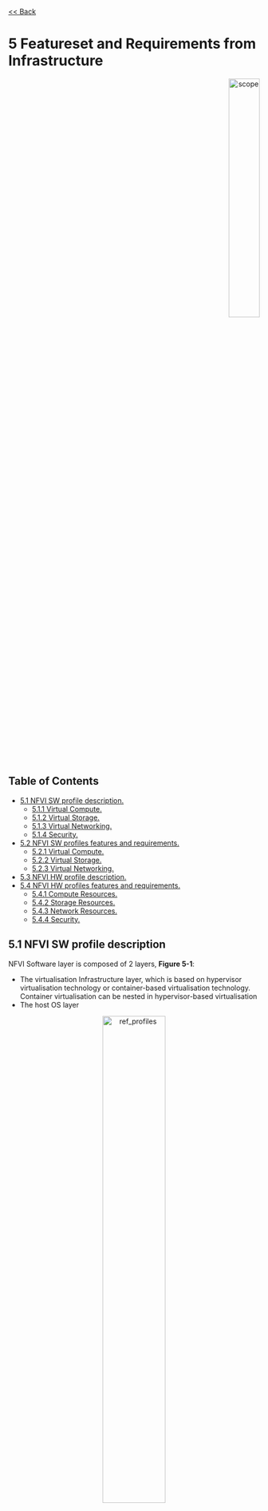 [<< Back](../../ref_model)
# 5	Featureset and Requirements from Infrastructure
<p align="right"><img src="../figures/bogo_lsf.png" alt="scope" title="Scope" width="35%"/></p>

## Table of Contents
* [5.1 NFVI SW profile description.](#5.1)
  * [5.1.1 Virtual Compute.](#5.1.1)
  * [5.1.2 Virtual Storage.](#5.1.2)
  * [5.1.3 Virtual Networking.](#5.1.3) 
  * [5.1.4 Security.](#5.1.4)
* [5.2 NFVI SW profiles features and requirements.](#5.2)
  * [5.2.1 Virtual Compute.](#5.2.1)
  * [5.2.2 Virtual Storage.](#5.2.2)
  * [5.2.3 Virtual Networking.](#5.2.3)
* [5.3 NFVI HW profile description.](#5.3)
* [5.4 NFVI HW profiles features and requirements.](#5.4)
  * [5.4.1 Compute Resources.](#5.4.1)
  * [5.4.2 Storage Resources.](#5.4.2)
  * [5.4.3 Network Resources.](#5.4.3)
  * [5.4.4 Security.](#5.4.4)

<a name="5.1"></a>
## 5.1 NFVI SW profile description

NFVI Software layer is composed of 2 layers, **Figure 5-1**:
- The virtualisation Infrastructure layer, which is based on hypervisor virtualisation technology or container-based virtualisation technology. Container virtualisation can be nested in hypervisor-based virtualisation
- The host OS layer

<p align="center"><img src="../figures/ch05_nfvi_layers_sw_profile.PNG" alt="ref_profiles" title="Layers of Software Profile" width="50%"/></p>
<p align="center"><b>Figure 5-1:</b> NFVI software layers.</p>

For a host (compute node or physical server), the virtualization layer is an abstraction layer between hardware components (compute, storage and network resources) and virtual resources allocated to VNF-C, each VNF-C generally maps 1:1 against a single VM or a single container/pod. **Figure 5-2** represents the virtual resources (virtual compute, virtual network and virtual storage) allocated to VNF-C and managed by the VIM.

<p align="center"><img src="../figures/ch05_b_ref_profile.PNG" alt="b_ref_profile" title="Reference Profile" width="70%"/></p>
<p align="center"><b>Figure 5-2:</b> NFVI- Virtual resources.</p>

Depending on the requirements of VNFs, a VNFC will be deployed with a NFVI instance type and an appropriate compute flavour. A NFVI instance type is defined by a NFVI SW profile and a NFVI HW profile. A NFVI SW profile is a set of features, capabilities and metrics offered by an NFVI SW layer. **Figure 5-3** depicts a high level view of software profiles for Basic, Network Intensive and Compute intensive instances types.

<p align="center"><img src="../figures/ch05_ref_nfvi_sw_profiles_v2.png" alt="ref_profiles" title="Reference Profiles" width="80%"/></p>
<p align="center"><b>Figure 5-3:</b> NFVI software profiles.</p>

The following sections detail the NFVI SW profile features per type of virtual resource. The list of these features will evolve over time.

### 5.1.1	Virtual Compute

**Table 5-1** and **Table 5-2**	depict the features related to virtual compute.

| .conf | Feature | Type  | Description |
|------------------|----------------|----------------|------------------------------------------------------------------------------------------------|
| nfvi.com.cfg.001 | CPU partionning  | Value | CPU dedicated to the host and CPU dedicated to VNFs  |
| nfvi.com.cfg.002 | CPU allocation ratio  | Value | Number of virtual cores per physical core  |
| nfvi.com.cfg.003 | NUMA awareness | Yes/No  | Support of NUMA at the virtualization layer  |
| nfvi.com.cfg.004 | CPU pinning capability  | Yes/No | Binding of a process to a dedicated CPU |
| nfvi.com.cfg.005 | Huge Pages  | Yes/No | Ability to manage huge pages of memory |

<p align="center"><b>Table 5-1:</b> Virtual Compute features.</p>


| .conf | Feature | Type  | Description |
|------------------|----------------|----------------|------------------------------------------------------------------------------------------------|
| nfvi.com.acc.cfg.001 | _**Editor Note:** To be worked on_ |  | |

<p align="center"><b>Table 5-2:</b> Virtual Compute Acceleration features.</p>

<a name="5.2"></a>
### 5.1.2	Virtual Storage

**Table 5-3** and **Table 5-4** depict the features related to virtual storage.

| .conf | Feature | Type  | Description |
|------------------|----------------|----------------|------------------------------------------------------------------------------------------------|
| nfvi.stg.cfg.001 | Storage Types |   | Supported Storage types. |
| nfvi.stg.cfg.002 | Storage Block | Yes/No  |  |  
| nfvi.stg.cfg.003 | Storage Object | Yes/No |  |  
| nfvi.stg.cfg.004 | Storage with replication |  Yes/No |  |  
| nfvi.stg.cfg.005 | Storage with encryption | Yes/No |  |  

<p align="center"><b>Table 5-3:</b> Virtual Storage features.</p>

| .conf | Feature | Type  | Description |
|------------------|----------------|----------------|------------------------------------------------------------------------------------------------|
| nfvi.stg.acc.cfg.001 | Storage IOPS oriented | Yes/No   |   |
| nfvi.stg.acc.cfg.002 | Storage capacity oriented | Yes/No   |   |

<p align="center"><b>Table 5-4:</b> Virtual Storage Acceleration features.</p>

### 5.1.3 Virtual Networking

**Table 5-5** and **Table 5-6** depict the features related to virtual networking.

| .conf | Feature | Type  | Description |
|------------------|----------------|----------------|------------------------------------------------------------------------------------------------|
| nfvi.net.cfg.001 | vNIC interface | IO virtualisation | e.g. virtio1.1, i40evf (Intel driver for VF SR-IOV). |
| nfvi.net.cfg.002 | Overlay protocol | Protocols | The overlay network encapsulation protocol needs to enable ECMP in the underlay to take advantage of the scale-out features of the network fabric. |
| nfvi.net.cfg.003 | NAT |  Yes/No |  Support of Network Address Translation |
| nfvi.net.cfg.004 | Security Groups | Yes/No  | Set of rules managing incoming and outgoing network traffic |
| nfvi.net.cfg.005 | SFC  |Yes/No   |  Support of Service Function Chaining |  
| nfvi.net.cfg.006 | Traffic patterns symmetry | Yes/No  | Traffic patterns should be optimal, in terms of packet flow. North-south traffic shall not be concentrated in specific elements in the architecture, making those critical choke-points, unless strictly necessary (i.e. when NAT 1:many is required). |
| nfvi.net.cfg.007 | NFVI scaling | Yes/No  |  |

<p align="center"><b>Table 5-5:</b> Virtual Networking features.</p>

| .conf | Feature | Type  | Description |
|------------------|----------------|----------------|------------------------------------------------------------------------------------------------|
| nfvi.net.acc.cfg.001 | vSwitch optimization | Yes/No and SW Optimization | e.g. DPDK. |
| nfvi.net.acc.cfg.002 | Support of HW offload | Yes/No | e.g. support of SR-IOV, SmartNic. |
| nfvi.net.acc.cfg.003 | Crypto acceleration | Yes/No |  |
| nfvi.net.acc.cfg.004 | Crypto Acceleration Interface |Yes/No | |

<p align="center"><b>Table 5-6:</b> Virtual Networking Acceleration features.</p>

<a name="5.1.4"></a>
### 5.1.4	Security
_**Comment:** To be worked on._

<a name="5.2"></a>
## 5.2 NFVI SW profiles features and requirements

This section will detail NFVI SW profiles and associated configurations for the 3 types of NFVI instances: Basic, Network intensive and Compute intensive.

<a name="5.2.1"></a>
### 5.2.1 Virtual Compute

**Table 5-7** depicts the features and configurations related to virtual compute for the 3 types of reference NFVI instances.

| .conf | Feature | Type  | Basic | Network Intensive | Compute Intensive |
|------------------|----------------|----------------|----------------|----------------|----------------|
| nfvi.com.cfg.001 | CPU partionning  | value |  |  |  |
| nfvi.com.cfg.002 | CPU allocation ratio  | value | 4:1 | 1:1  | 1:1 |
| nfvi.com.cfg.003 | NUMA awareness | Yes/No  | N | Y | Y |
| nfvi.com.cfg.004 | CPU pinning capability | Yes/No  | N | Y | Y |
| nfvi.com.cfg.005 | Huge Pages  | Yes/No  | N | Y | Y |

<p align="center"><b>Table 5-7:</b> Virtual Compute features and configuration for the 3 types of SW profiles.</p>

**Table 5-8** will gather virtual compute acceleration features. It will be filled over time.

| .conf | Feature | Type  | Basic | Network Intensive | Compute Intensive |
|------------------|----------------|----------------|----------------|----------------|----------------|
| nfvi.com.acc.cfg.001 | _**Editor Note:** To be worked on_ |  | | |

<p align="center"><b>Table 5-8:</b> Virtual Compute Acceleration features.</p>

<a name="5.2.2"></a>
### 5.2.2 Virtual Storage

**Table 5-9** and **Table 5-10** depict the features and configurations related to virtual storage for the 3 types of reference NFVI instances.

| .conf | Feature | Type  | Basic | Network Intensive | Compute Intensive |
|------------------|----------------|----------------|----------------|----------------|----------------|
| nfvi.stg.cfg.001 | Catalogue storage Types | Yes/No | Y  | Y  | Y |  
| nfvi.stg.cfg.002 | Storage Block | Yes/No | Y | Y |Y  | 
| nfvi.stg.cfg.003 | Storage Object |Yes/No  | Y | Y | Y | 
| nfvi.stg.cfg.004 | Storage with replication | Yes/No | N | Y | Y | 
| nfvi.stg.cfg.005 | Storage with encryption |Yes/No | N | N | Y | 

<p align="center"><b>Table 5-9:</b> Virtual Storage features and configuration for the 3 types of SW profiles.</p>

**Table 5-10** depicts the features related to Virtual storage Acceleration

| .conf | Feature | Type  | Basic | Network Intensive | Compute Intensive |
|------------------|----------------|----------------|----------------|----------------|----------------|
| nfvi.stg.acc.cfg.001 | Storage IOPS oriented | Yes/No | N | Y | Y |  
| nfvi.stg.acc.cfg.002 | Storage capacity oriented |  Yes/No| N | N | Y |  

<p align="center"><b>Table 5-10:</b> Virtual Storage Acceleration features.</p>

<a name="5.2.3"></a>
### 5.2.3 Virtual Networking

**Table 5-11** and **Table 5-12** depict the features and configurations related to virtual networking for the 3 types of reference NFVI instances.

| .conf | Feature | Type  | Basic | Network Intensive | Compute Intensive |
|------------------|----------------|----------------|----------------|----------------|----------------|
| nfvi.net.cfg.001 | vNIC interface | IO virtualisation | virtio1.1 |  virtio1.1, i40evf (Intel driver for VF SR-IOV) |  virtio1.1, i40evf (Intel driver for VF SR-IOV) |
| nfvi.net.cfg.002 | Overlay protocol | Protocols  | VXLAN, MPLSoUDP, GENEVE, other |  VXLAN, MPLSoUDP, GENEVE, other |VXLAN, MPLSoUDP, GENEVE, other |
| nfvi.net.cfg.003 | NAT | Yes/No  | Y | Y | Y |
| nfvi.net.cfg.004 | Security Group | Yes/No  | Y | Y | Y |
| nfvi.net.cfg.005 | SFC support | Yes/No  | N | Y | Y |
| nfvi.net.cfg.006 | Traffic patterns symmetry | Yes/No  | Y | Y | Y |
| nfvi.net.cfg.007 | NFVI scaling | Yes/No  | Y | Y | Y |

<p align="center"><b>Table 5-11:</b> Virtual Networking features and configuration for the 3 types of SW profiles.</p>

| .conf | Feature | Type  | Basic | Network Intensive | Compute Intensive |
|------------------|----------------|----------------|----------------|----------------|----------------|
| nfvi.net.acc.cfg.001 | vSwitch optimization | YeS/No and SW Optimization | N | Y, DPDK | Y, DPDK |
| nfvi.net.acc.cfg.002 | Support of HW offload | YeS/No | N | Y, support of SR-IOV and  SmartNic |Y, support of SR-IOV and  SmartNic |
| nfvi.net.acc.cfg.003 | Crypto acceleration | Yes/No | N  | Y | Y |
| nfvi.net.acc.cfg.004 | Crypto Acceleration Interface | Yes/No | N  | Y | Y |

<p align="center"><b>Table 5-12:</b> Virtual Networking Acceleration features.</p>

<a name="5.3"></a>
## 5.3 NFVI HW profile description

The support of a variety of different workload types, each with different (sometimes conflicting) compute, storage and network characteristics, including accelerations and optimizations, drives the need to aggregate these characteristics as a hardware (host) profile and capabilities. A host profile is essentially a “personality” assigned to a compute host (physical server, also known as compute host, host, node or pServer). The host profiles and related capabilities consist of the intrinsic compute host capabilities (such as #CPUs (sockets), # of cores/CPU, RAM, local disks and their capacity, etc.), and capabilities enabled in hardware/BIOS, <!--software (VIM, Hypervisor, Operating System),--> specialised hardware (such as accelerators), the underlay networking and storage.

This chapter defines a simplified host, host profile and related capabilities model associated with each of the different NFVI hardware profile and related capabilities; some of these profiles and capability parameters are shown in **Figure 5-4**.

<p align="center"><img src="../figures/ch06_ref_nfvi_hw_profiles_v3.png" alt="ref_hw_profiles" title="Reference HW Profiles" width="100%"/></p>
<p align="center"><b>Figure 5-4:</b> NFVI hardware profiles and host associated capabilities.</p>

The host profile model and configuration parameters (hereafter for simplicity simply "host profile") will be utilized in the **Reference Architecture** to define different hardware profiles. The host profiles can be considered to be the set of EPA-related (Enhanced Performance Awareness) configurations on NFVI resources. 
>Please note that in this chapter we shall not list all of the EPA-related configuration parameters.

A software profile (see **Chapter 4** and **Chapter 5**) defines the characteristics of NFVI SW of which Virtual Machines (or Containers) will be deployed on. A many to many relationship exists between software profiles and host profiles. A given host can only be assigned a single host profile; a host profile can be assigned to multiple hosts. Different Cloud Service Providers (CSP) may utilize different naming standards for their host profiles. 

The following naming convention is used in this document:

`<host profile name>:: <”hp”><numeral host profile sequence #>`

When a software profile is associated with a host profile,  a qualified name can be used as specified below. _**For Example:** for software profile “n” (network intensive) the above host profile name would be “n-hp1”_.

`<qualified host profile>:: <software profile><”-“><”hp”><numeral host profile sequence #>`

<p align="center"><img src="../figures/Chapter-6-HW-SW-Profile-Diagram_v2.png" alt="HW-Profile-SW-Flavour" Title="HW Profile and SW Profile relationship" width=85%/></p>
<p align="center"><b>Figure 5-5:</b> Generic Hardware Profile, Software Flavour, Physical server relationship.</p>

**Figure 5-5** shows a simplistic depiction of the relationship between Hardware profile, Software Profile, Physical server, and virtual compute. In the diagram the resource pool, a logical construct, depicts all physical hosts that have been configured as per a given host profile; there is one resource pool for each hardware profile.
>_Please note resource pools are not OpenStack host aggregates._

The host profile and capabilities include:
1. **# of CPUs (sockets)**: is the #of CPUs installed on the physical server.
1. **# of cores/CPU**: is the number of cores on each of the CPUs of the physical server.
1. **RAM (GB)**: is the amount of RAM installed on the pysical server.
1. **Local Disk Capacity**: is the # of local disks and teh capacity of the disks installed on the physical server.
1. **HT (Hyper Threading; technically, SMT: Simultaneous Multithreading)**: Enabled on all physical servers. Gets 2 hyper threads per physical core. Always ON. Configured in the host (BIOS).
1. **NUMA (Non-Uniform Memory Access)**: Indicates that vCPU will be on a Socket that is aligned with the associated NIC card and memory. Important for performance optimized VNFs. Configured in the host (BIOS).
1. **SR-IOV (Single-Root Input/Output Virtualisation)**: Configure PCIe ports to support SR-IOV. 
1. **smartNIC (aka Intelligent Server Adaptors)**: Accelerated virtual switch using smartNIC
1. **Cryptography Accelerators**: such as AES-NI, SIMD/AVX, QAT.
1. **Security features**: such as TRusted Platform Module (TPM).

<!--1. **CPU Oversubscription Ratio**: is based on the number of threads available. For example, on a 2CPU, 24-core host with SMT/HT, there are 96 vCPUs with 1:1 CPU Ratio and 192 vCPUs with 2:1 CPU Ratio. NOTE: While the oversubscription ratio is specified in the Virtual Infrastructure MAnager (VIM), once assigned it becomes part of the host personality and hence will be treated as part of the host profile and capabilities. -->
<!--1. **DPDK (Data Plane Development Kit)**: Accelerated virtual switch using Data Plan Development Kit (DPDK) -->
<!--1. **CPU Pinning**: vCPU is pinned to a physical core and dedicated to the requesting VM. Configured in VIM and Hypervisor.-->
<!--1. **Huge Pages**: By default, CPUs allocate RAM in 4K chunks. Hugepages can be enabled to allocate in larger Chunks (such as 2MB, 1GB). This helps improve performance in some cases. Configured in the Operating System. -->

The following model, **Figure 5-6**, depicts the essential characteristics of a host that are of interest in specifying a host profile. The host (physical server) is composed of compute, network and storage resources. The compute resources are composed of physical CPUs (aka CPU sockets or sockets) and memory (RAM). The network resources and storage resources are similarly modelled. 

<p align="center"><img src="../figures/ch06_generic_model.PNG" alt="generic_model" title="Generic Model" width="100%"/></p>
<p align="center"><b>Figure 5-6:</b> Generic model of a compute host for use in Host Profile configurations.</p>

The hardware (host) profile properties are specified in the following sub-sections. The following diagram (**Figure 5-7**) pictorially represents a high-level abstraction of a physical server (host).

<p align="center"><img src="../figures/ch06_ref_hw_profile.PNG" alt="reference_hw_profile" title="Reference HW Profile" width="65%"/></p>
<p align="center"><b>Figure 5-7:</b> Generic model of a compute host for use in Host Profile configurations.</p>

<a name="5.4"></a>
## 5.4 NFVI HW profiles features and requirements.

The configurations specified in here will be utilized in specifying the actual hardware profile configurations for each of the NFVI hardware profile types depicted in **Figure 5-4**.

<a name="5.4.1"></a>
### 5.4.1 Compute Resources

| Reference | Feature | Description | Basic Type | Network Intensive | Compute Intensive
|---------------------|-----------|---------------------------|--------|--------|--------
| nfvi.hw.cpu.cfg.001 | Number of CPU (Sockets) | This determines the number of CPU sockets exist within each host | 2| 2| 2
| nfvi.hw.cpu.cfg.002 | Number of Cores per CPU | This determines the number of cores needed per each CPU. | 20 | 20 | 20 
| nfvi.hw.cpu.cfg.003 | NUMA |  | N | Y | Y
| nfvi.hw.cpu.cfg.004 | Hyperthreading (HT) |  | Y | Y| Y 

<!--
| nfvi.hw.cpu.cfg.005 | CPU Pinning |  | N | Y | Y
| nfvi.hw.cpu.cfg.006 | CPU Oversubscription Ratio* |  | n:1 | 1:1 | 1:1 
| nfvi.hw.cpu.cfg.007 | Hugepages* |  | N | Y | Y
-->

<p align="center"><b>Table 5-13:</b> Minimum Compute resources configuration parameters.</p>

<!--
> _*These features are not set at the physical server BIOS_
-->

<a name="5.4.1.1"></a>
#### 5.4.1.1 Compute Acceleration Hardware Specifications

| Reference | Feature | Description | Basic Type | Network Intensive | Compute Intensive
|---------------------|-----------|--------------|--------|--------|--------
| nfvi.hw.cac.cfg.001 | GPU | GPU | N | N | Y 

<p align="center"><b>Table 5-14:</b> Compute acceleration configuration specifications.</p>


<a name="5.4.2"></a>
### 5.4.2 Storage Configurations

| Reference | Feature | Description | Basic Type | Network Intensive | Compute Intensive
|---------------------|-----------|---------------------------|--------|--------|--------
| nfvi.hw.stg.hdd.cfg.001* | Local Storage HDD |  |
| nfvi.hw.stg.ssd.cfg.002* | Local Storage SSD |  | Recommended | Recommended |Recommended |

<p align="center"><b>Table 5-15:</b> Storage configuration specification.</p>

> _*This specified local storage configurations including # and capacity of storage drives._

<a name="5.4.3"></a>
### 5.4.3 Network Resources Configurations

<a name="5.4.3.1"></a>
#### 5.4.3.1 NIC configurations

| Reference | Feature | Description | Basic Type | Network Intensive | Compute Intensive
|---------------------|-----------|---------------------------|--------|--------|--------
| nfvi.hw.nic.cfg.001 | NIC Ports | Total Number of NIC Ports available in the host | 4 | 4 | 4
| nfvi.hw.nic.cfg.002 | Port Speed | Port speed specified in Gbps | 10 | 25 | 25

<p align="center"><b>Table 5-16:</b> Minimum NIC configuration specification.</p>

<a name="5.4.3.2"></a>
#### 5.4.3.2 PCIe Configurations

| Reference | Feature | Description | Basic Type | Network Intensive | Compute Intensive
|---------------------|-----------|---------------------------|--------|--------|--------
| nfvi.hw.pci.cfg.001 | PCIe slots | Number of PCIe slots available in the host | 8 | 8 | 8
| nfvi.hw.pci.cfg.002 | PCIe speed |  | Gen 3 | Gen 3 | Gen 3 |
| nfvi.hw.pci.cfg.003 | PCIe Lanes |  | 8 | 8 | 8

<p align="center"><b>Table 5-17:</b> PCIe configuration specification.</p>

<!--
<a name="5.4.3.3"></a>
#### 5.4.3.3 Network Bond Configurations

| Reference* | Feature | Description | Basic Type | Network Intensive | Compute Intensive
|---------------------|-----------|---------------------------|--------|--------|--------
| nfvi.hw.bdc.cfg.001 | Bonded VLAN ports |  | Y | Y | Y

<p align="center"><b>Table 6-5:</b> Network bond configuration specifications.</p>

> _*Repeat Configuration for each Bond and specify use._
-->

<a name="5.4.3.3"></a>
#### 5.4.3.3 Network Acceleration Configurations

| Reference | Feature | Description | Basic Type | Network Intensive | Compute Intensive
|---------------------|-----------|---------------------------|--------|--------|--------
| nfvi.hw.nac.cfg.001 | Cryptographic Acceleration | IPSec, Crypto | 
| nfvi.hw.nac.cfg.002 | SmartNIC | A SmartNIC that is used to offload vSwitch functionality to hardware | | Maybe | Maybe
| nfvi.hw.nac.cfg.003 | Compression |  |

<p align="center"><b>Table 5-18:</b> Network acceleration configuration specification.</p>

<a name="5.4.4"></a>
### 5.4.4 Security Configuration

| Reference* | Feature | Description | Basic Type | Network Intensive | Compute Intensive
|---------------------|-----------|---------------------------|--------|--------|--------
| nfvi.hw.sec.cfg.001 | TPM | Host must have Trusted Platform Module. | Y | Y | Y |

<p align="center"><b>Table 5-19:</b> Security configuration specification.</p>
